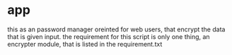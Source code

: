 # app
this as an password manager oreinted for web users, that encrypt the data that is given input.
the requirement for this script is only one thing, an encrypter module, that is listed in the requirement.txt
